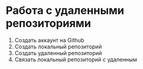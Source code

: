 # **Работа с удаленными репозиториями**
1. Создать аккаунт на Github
2. Создать локальный репозиторий
3. Создать удаленный репозиторий
4. Связать локальный репозиторий с удаленным